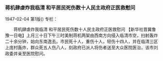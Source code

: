 ### 蒋机肆虐炸我临清  和平居民死伤数十人民主政府正医救慰问

1947-02-04
第1版()
专栏：

　　蒋机肆虐炸我临清
    和平居民死伤数十人民主政府正医救慰问
    【新华社晋冀鲁豫一日电】上月三十日下午三时美制蒋机两架由西南方向侵入临清市空，扫射轰炸二十余分钟，始向东南逸去。市民死十人，重伤十人，轻伤十四人，并在临清三区上庞村轰炸，群众死五人伤八人，刻政府已派人将伤者送至大众医院医治，该市刘政委并亲至医院慰问。

